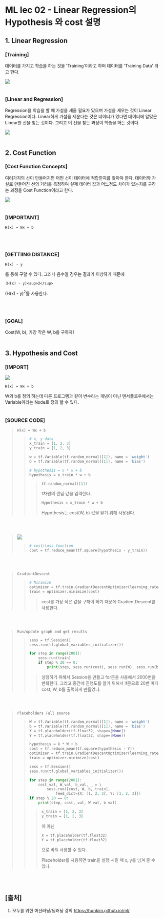 # ML lec 02 - Linear Regression의 Hypothesis 와 cost 설명
## 1. Linear Regression

### [Training]

데이터를 가지고 학습을 하는 것을 'Training'이라고 하며 데이터를 'Training Data' 라고 한다.

![](C:\Users\jkl81\Desktop\사진1.PNG)
<br/>
<br/>
### [Linear and Regression]

 Regression을 학습을 할 때 가설을 세울 필요가 있으며 가설을 세우는 것이 Linear Regression이다. Linear하게 가설을 세운다는 것은 데이터가 있다면 데이터에 알맞은 Linear한 선을 찾는 것이다. 그리고 이 선을 찾는 과정이 학습을 하는 것이다.

![](C:\Users\jkl81\Desktop\사진3.PNG)
<br/>
<br/>
## 2. Cost Function

### [Cost Function Concepts]

여러가지의 선이 만들어지면 어떤 선이 데이터에 적합한지를 찾아야 한다. 데이터와 가설로 만들어진 선의 거리를 측정하여 실제 데이터 값과 어느정도 차이가 있는지를 구하는 과정을 Cost Function이라고 한다.

![](C:\Users\jkl81\Desktop\사진5.PNG)
<br/>
<br/>
### [IMPORTANT]

~~~
H(x) = Wx + b
~~~
<br/>
<br/>

### [GETTIING DISTANCE]

~~~
H(x) - y
~~~

를 통해 구할 수 있다. 그러나 음수일 경우는 결과가 이상하기 때문에

~~~
(H(x) - y)<sup>2</sup>
~~~

 (H(x) - y)<sup>2</sup>를 사용한다.
 
<br/>
<br/>


### [GOAL]

Cost(W, b), 가장 작은 W, b를 구하자!
<br/>
<br/>

## 3. Hypothesis and Cost


### [IMPORT]

![](C:\Users\jkl81\Desktop\사진6.PNG)

~~~H(x) = Wx + b
H(x) = Wx + b
~~~

W와 b를 정의 하는데 다른 프로그램과 같이 변수라는 개념이 아닌 텐서플로우에서는 Variable이라는 Node로 정의 할 수 있다.
<br/>
<br/>

### [SOURCE CODE]

> ~~~
> H(x) = Wx + b
> ~~~
>
> > ~~~python
> > # x, y data
> > x_train = [1, 2, 3]
> > y_train = [1, 2, 3]
> >
> > w = tf.Variable(tf.random_normal([1]), name = 'weight')
> > b = tf.Variable(tf.random_normal([1]), name = 'bias')
> >
> > # hypothesis = x * w + b
> > hypothesis = x_train * w + b
> > ~~~
> >
> > > ~~~python
> > > tf.random_normal([1])
> > > ~~~
> > >
> > > 1차원의 랜덤 값을 입력한다.
> > >
> > > ~~~python
> > > Hypothesis = x_train * w + b
> > > ~~~
> > >
> > > Hypothesis는 cost(W, b) 값을 얻기 위해 사용된다.

<br/>
<br/>

> ![](C:\Users\jkl81\Desktop\사진7.PNG)	
>
> > ~~~python
> > # cost/Loss function
> > cost = tf.reduce_mean(tf.square(hypothesis - y_train))
> > ~~~

<br/>
<br/>

> ~~~
> GradientDescent
> ~~~
>
> > ~~~python
> > # Minimize
> > optimizer = tf.train.GradientDescentOptimizer(learning_rate=0.01)
> > train = optimizer.minimize(cost)
> > ~~~
> >
> > > cost를 가장 작은 값을 구해야 하기 때문에 GradientDescent를 사용한다.

<br/>
<br/>

> ~~~
> Run/update graph and get results
> ~~~
>
> > ~~~python
> > sess = tf.Session()
> > sess.run(tf.global_variables_initializer())
> >
> > for step in range(2001):
> > 	sess.run(train)
> > 	if step % 20 == 0:
> > 		print(step, sess.run(cost), sess.run(W), sess.run(b))
> > ~~~
> >
> > > 실행하기 위해서 Session을 만들고 for문을 사용해서 2000번을 반복한다. 그리고 중간에 진행도를 알기 위해서 if문으로 20번 마다 cost, W, b를 출력하게 만들었다.

<br/>
<br/>

> ~~~
> Placeholders Full source
> ~~~
>
> > ~~~python
> > W = tf.Variable(tf.random_normal([1]), name = 'weight')
> > b = tf.Variable(tf.random_normal([1]), name = 'bias')
> > X = tf.placeholder(tf.float32, shape=[None])
> > Y = tf.placeholder(tf.float32, shape=[None])
> >
> > hypothesis = X * W + b
> > cost = tf.reduce_mean(tf.square(hypothesis - Y))
> > optimizer = tf.train.GradientDescentOptimizer(learning_rate=0.01)
> > train = optimizer.minimize(cost)
> >
> > sess = tf.Session()
> > sess.run(tf.global_variables_initializer())
> >
> > for step in range(2001):
> > 	cost_val, W_val, b_val, _ = \
> > 		sess.run([cost, W, b, train],
> > 			feed_dict={X: [1, 2, 3], Y: [1, 2, 3]})
> > if step % 20 == 0:
> > 	print(step, cost, val, W val, b val)
> > ~~~
> >
> > > ~~~python
> > > x_train = [1, 2, 3]
> > > y_train = [1, 2, 3]
> > > ~~~
> > >
> > > 이 아닌
> > >
> > > ~~~python
> > > X = tf.placeholder(tf.float32)
> > > Y = tf.placeholder(tf.float32)
> > > ~~~
> > >
> > > 으로 바꿔 사용할 수 있다.
> > >
> > > Placeholder를 사용하면 train을 실행 시킬 때 x, y를 넘겨 줄 수 있다.

<br/>
<br/>

## [출처]

1. 모두를 위한 머신러닝/딥러닝 강의 https://hunkim.github.io/ml/
